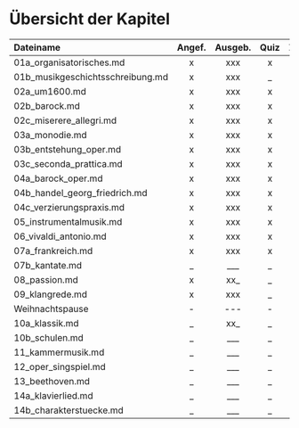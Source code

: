 # Übersicht der Kapitel

| Dateiname                    | Angef. | Ausgeb. | Quiz | Zusfass. |
|:-----------------------------|:------:|:-------:|:----:|:--------:|
| 01a_organisatorisches.md         | x | xxx | x | _ | _ |
| 01b_musikgeschichtsschreibung.md | x | xxx | _ | _ | _ |
| 02a_um1600.md                    | x | xxx | x | x | x |
| 02b_barock.md                    | x | xxx | x | x | _ |
| 02c_miserere_allegri.md          | x | xxx | x | x | _ |
| 03a_monodie.md                   | x | xxx | x | x | _ |
| 03b_entstehung_oper.md           | x | xxx | x | x | _ |
| 03c_seconda_prattica.md          | x | xxx | x | x | _ |
| 04a_barock_oper.md               | x | xxx | x | x | _ |
| 04b_handel_georg_friedrich.md    | x | xxx | x | _ | _ |
| 04c_verzierungspraxis.md         | x | xxx | x | _ | _ |
| 05_instrumentalmusik.md          | x | xxx | x | x | _ |
| 06_vivaldi_antonio.md            | x | xxx | x | x | _ |
| 07a_frankreich.md                | x | xxx | x | x | _ |
| 07b_kantate.md                   | _ | ___ | _ | _ | _ |
| 08_passion.md                    | x | xx_ | _ | _ | _ |
| 09_klangrede.md                  | x | xxx | _ | _ | _ |
| Weihnachtspause                  | - | --- | - | - | - |
| 10a_klassik.md                   | _ | xx_ | _ | _ | _ |
| 10b_schulen.md                   | _ | ___ | _ | _ | _ |
| 11_kammermusik.md                | _ | ___ | _ | _ | _ |
| 12_oper_singspiel.md             | _ | ___ | _ | _ | _ |
| 13_beethoven.md                  | _ | ___ | _ | _ | _ |
| 14a_klavierlied.md               | _ | ___ | _ | _ | _ |
| 14b_charakterstuecke.md          | _ | ___ | _ | _ | _ |
